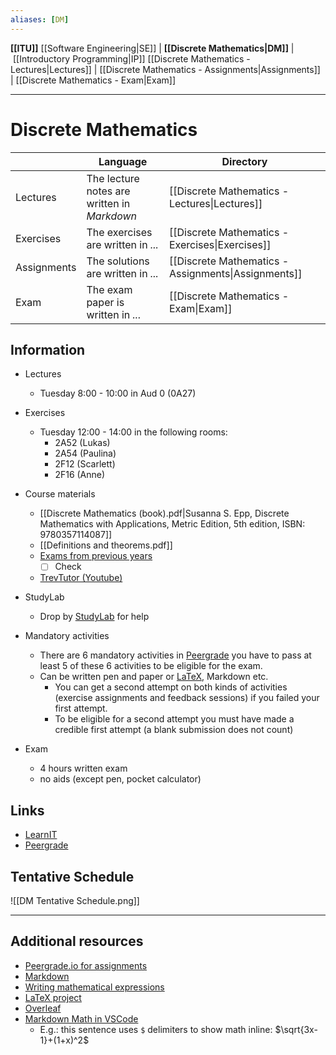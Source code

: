 ```yaml
---
aliases: [DM]
---
```


**[[ITU]]**
[[Software Engineering|SE]] | **[[Discrete Mathematics|DM]]** | [[Introductory Programming|IP]]
[[Discrete Mathematics - Lectures|Lectures]] | [[Discrete Mathematics - Assignments|Assignments]] | [[Discrete Mathematics - Exam|Exam]]

---

# Discrete Mathematics
|             | Language                                    | Directory                                           |
| ----------- | ------------------------------------------- | --------------------------------------------------- |
| Lectures    | The lecture notes are written in *Markdown* | [[Discrete Mathematics - Lectures\|Lectures]]       |
| Exercises   | The exercises are written in *...*          | [[Discrete Mathematics - Exercises\|Exercises]]     |
| Assignments | The solutions are written in *...*          | [[Discrete Mathematics - Assignments\|Assignments]] |
| Exam        | The exam paper is written in *...*          | [[Discrete Mathematics - Exam\|Exam]]               |

## Information
- Lectures
	- Tuesday 8:00 - 10:00 in Aud 0 (0A27)
- Exercises
	- Tuesday 12:00 - 14:00 in the following rooms: 
		- 2A52 (Lukas)
		- 2A54 (Paulina)
		- 2F12 (Scarlett)
		- 2F16 (Anne)

- Course materials
	- [[Discrete Mathematics (book).pdf|Susanna S. Epp, Discrete Mathematics with Applications, Metric Edition, 5th edition, ISBN: 9780357114087]]
	- [[Definitions and theorems.pdf]]
	- [Exams from previous years](https://learnit.itu.dk/mod/page/view.php?id=159063)
		- [ ] Check
	- [TrevTutor (Youtube)](https://www.youtube.com/c/Trevtutor/videos) 
- StudyLab
	- Drop by [StudyLab](https://learnit.itu.dk/course/view.php?id=3021173) for help
- Mandatory activities
	- There are 6 mandatory activities in [Peergrade](http://www.peergrade.io/) you have to pass at least 5 of these 6 activities to be eligible for the exam.
	- Can be written pen and paper or [LaTeX](https://www.overleaf.com/), Markdown etc.
		- You can get a second attempt on both kinds of activities (exercise assignments and feedback sessions) if you failed your first attempt. 
		- To be eligible for a second attempt you must have made a credible first attempt (a blank submission does not count)
- Exam
	- 4 hours written exam 
	- no aids (except pen, pocket calculator)

## Links
- [LearnIT](https://learnit.itu.dk/course/view.php?id=3021345)
- [Peergrade](https://app.peergrade.io/courses/)

## Tentative Schedule
![[DM Tentative Schedule.png]]

---
## Additional resources
- [Peergrade.io for assignments](https://app.peergrade.io/courses/)
- [Markdown](https://guides.github.com/features/mastering-markdown/)
- [Writing mathematical expressions](https://docs.github.com/en/get-started/writing-on-github/working-with-advanced-formatting/writing-mathematical-expressions)
- [LaTeX project](https://www.latex-project.org/)
- [Overleaf](https://www.overleaf.com/)
- [Markdown Math in VSCode](https://marketplace.visualstudio.com/items?itemName=goessner.mdmath)
	- E.g.: this sentence uses `$` delimiters to show math inline: $\sqrt{3x-1}+(1+x)^2$